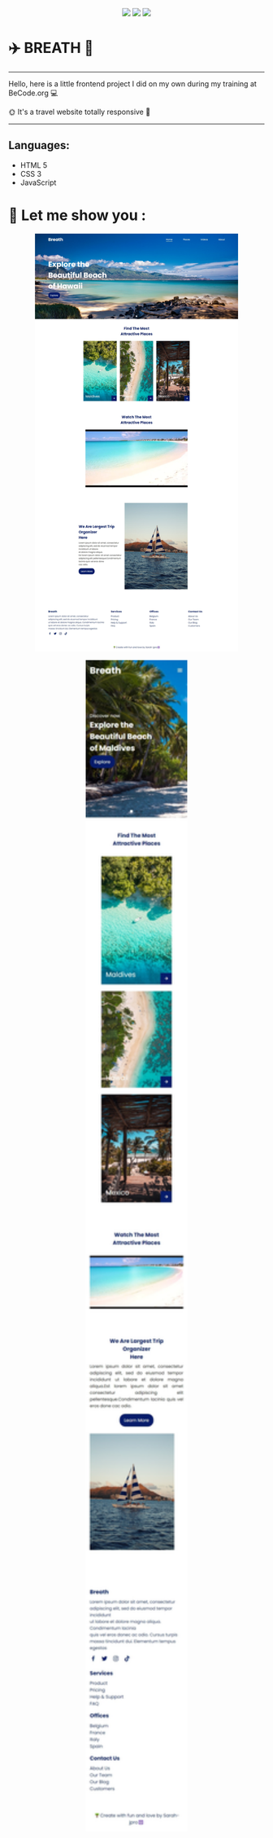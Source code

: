 <p align="center">
  <img src="https://img.shields.io/badge/HTML5-E34F26?style=for-the-badge&logo=html5&logoColor=white">
  <img src="https://img.shields.io/badge/CSS3-1572B6?style=for-the-badge&logo=css3&logoColor=white">
  <img src="https://img.shields.io/badge/JavaScript-F7DF1E?style=for-the-badge&logo=javascript&logoColor=black">
</p>

# :airplane: BREATH :dash:
--------------------------

 Hello, here is a little frontend project I did on my own during my training at BeCode.org :computer:
 
:sun_with_face: It's a travel website totally responsive :iphone:
____________________________________________________________________________________________________


   Languages:
   ----------
  - HTML 5
  - CSS 3
  - JavaScript



# :eyes: Let me show you :


   <p align="center">
 <img src="Breath-site.jpeg" width="400">

 <p align="center">
 <img src="Breath-site-responsive.jpeg" width="200">